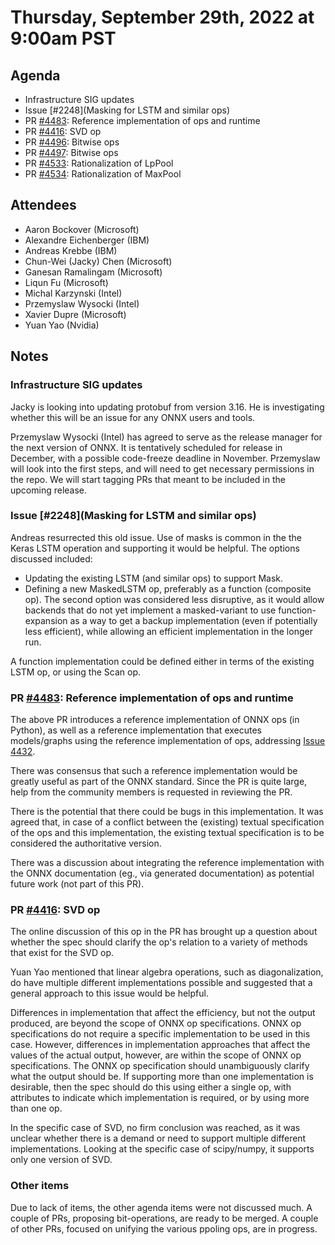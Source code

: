 # Thursday, September 29th, 2022 at 9:00am PST

## Agenda

* Infrastructure SIG updates
* Issue [#2248](Masking for LSTM and similar ops)
* PR [#4483](https://github.com/onnx/onnx/pull/4483): Reference implementation of ops and runtime
* PR [#4416](https://github.com/onnx/onnx/pull/4416): SVD op
* PR [#4496](https://github.com/onnx/onnx/pull/4496): Bitwise ops
* PR [#4497](https://github.com/onnx/onnx/pull/4497): Bitwise ops
* PR [#4533](https://github.com/onnx/onnx/pull/4533): Rationalization of LpPool
* PR [#4534](https://github.com/onnx/onnx/pull/4534): Rationalization of MaxPool

## Attendees

* Aaron Bockover (Microsoft)
* Alexandre Eichenberger (IBM)
* Andreas Krebbe (IBM)
* Chun-Wei (Jacky) Chen (Microsoft)
* Ganesan Ramalingam (Microsoft)
* Liqun Fu (Microsoft)
* Michal Karzynski (Intel)
* Przemyslaw Wysocki (Intel)
* Xavier Dupre (Microsoft)
* Yuan Yao (Nvidia)

## Notes

### Infrastructure SIG updates

Jacky is looking into updating protobuf from version 3.16. He is investigating whether
this will be an issue for any ONNX users and tools.

Przemyslaw Wysocki (Intel) has agreed to serve as the release manager for the next version of ONNX.
It is tentatively scheduled for release in December, with a possible code-freeze deadline in November.
Przemyslaw will look into the first steps, and will need to get necessary permissions in the
repo. We will start tagging PRs that meant to be included in the upcoming release.

### Issue [#2248](Masking for LSTM and similar ops)

Andreas resurrected this old issue. Use of masks is common in the the Keras LSTM operation
and supporting it would be helpful. The options discussed included:
* Updating the existing LSTM (and similar ops) to support Mask.
* Defining a new MaskedLSTM op, preferably as a function (composite op).
The second option was considered less disruptive, as it would allow backends
that do not yet implement a masked-variant to use function-expansion as a
way to get a backup implementation (even if potentially less efficient), while
allowing an efficient implementation in the longer run.

A function implementation could be defined either in terms of the existing LSTM
op, or using the Scan op.

### PR [#4483](https://github.com/onnx/onnx/pull/4483): Reference implementation of ops and runtime

The above PR introduces a reference implementation of ONNX ops (in Python),
as well as a reference implementation that executes models/graphs using the
reference implementation of ops, addressing [Issue 4432](https://github.com/onnx/onnx/issues/4432).

There was consensus that such a reference implementation would be greatly
useful as part of the ONNX standard. Since the PR is quite large,
help from the community members is requested in reviewing the PR.

There is the potential that there could be bugs in this implementation. It
was agreed that, in case of a conflict between the (existing) textual specification of the ops and this implementation, the existing textual
specification is to be considered the authoritative version.

There was a discussion about integrating the reference implementation
with the ONNX documentation (eg., via generated documentation) as potential
future work (not part of this PR).

### PR [#4416](https://github.com/onnx/onnx/pull/4416): SVD op

The online discussion of this op in the PR has brought up a question
about whether the spec should clarify the op's relation to a variety
of methods that exist for the SVD op.

Yuan Yao mentioned that linear algebra operations, such as diagonalization,
do have multiple different implementations possible and suggested that a general
approach to this issue would be helpful.

Differences in implementation that affect the efficiency, but not the
output produced, are beyond the scope of ONNX op specifications. ONNX
op specifications do not require a specific implementation to be used
in this case. However,  differences in implementation approaches that
affect the values of the actual output, however, are within the scope
of ONNX op specifications. The ONNX op specification should unambiguously
clarify what the output should be. If supporting more than one implementation
is desirable, then the spec should do this using either a single op,
with attributes to indicate which implementation is required, or
by using more than one op.

In the specific case of SVD, no firm conclusion was reached, as it was
unclear whether there is a demand or need to support multiple different
implementations. Looking at the specific case of scipy/numpy, it supports
only one version of SVD.

### Other items

Due to lack of items, the other agenda items were not discussed much.
A couple of PRs, proposing bit-operations, are ready to be merged.
A couple of other PRs, focused on unifying the various ppoling ops,
are in progress.




